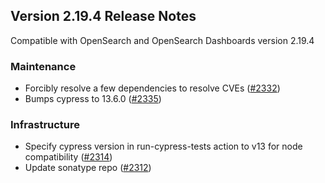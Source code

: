 ## Version 2.19.4 Release Notes

Compatible with OpenSearch and OpenSearch Dashboards version 2.19.4

### Maintenance
* Forcibly resolve a few dependencies to resolve CVEs ([#2332](https://github.com/opensearch-project/security-dashboards-plugin/pull/2332))
* Bumps cypress to 13.6.0 ([#2335](https://github.com/opensearch-project/security-dashboards-plugin/pull/2335))

### Infrastructure
* Specify cypress version in run-cypress-tests action to v13 for node compatibility ([#2314](https://github.com/opensearch-project/security-dashboards-plugin/pull/2314))
* Update sonatype repo ([#2312](https://github.com/opensearch-project/security-dashboards-plugin/pull/2312))
